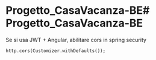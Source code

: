# Progetto_CasaVacanza-BE# Progetto_CasaVacanza-BE

Se si usa JWT + Angular, abilitare cors in spring security

```java:
http.cors(Customizer.withDefaults());
```